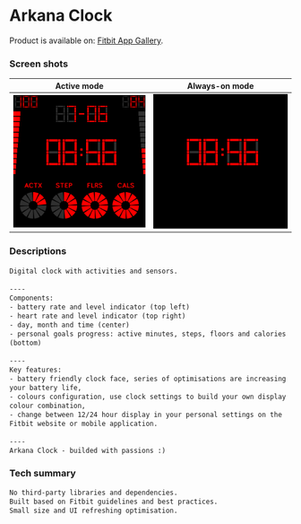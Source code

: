 # Arkana Clock

Product is available on: [Fitbit App Gallery](https://gallery.fitbit.com/details/999704aa-d10a-4a4d-b8c0-1fc116f87c78).

### Screen shots

Active mode | Always-on mode
----------- | -------------
![screen1](./statics/screenshot-05.png) | ![screen2](./statics/screenshot-06.png)

### Descriptions
```
Digital clock with activities and sensors.

----
Components:
- battery rate and level indicator (top left)
- heart rate and level indicator (top right)
- day, month and time (center)
- personal goals progress: active minutes, steps, floors and calories (bottom)

----
Key features:
- battery friendly clock face, series of optimisations are increasing your battery life,
- colours configuration, use clock settings to build your own display colour combination,
- change between 12/24 hour display in your personal settings on the Fitbit website or mobile application.

----
Arkana Clock - builded with passions :)
```

### Tech summary
```
No third-party libraries and dependencies.
Built based on Fitbit guidelines and best practices.
Small size and UI refreshing optimisation.
```
